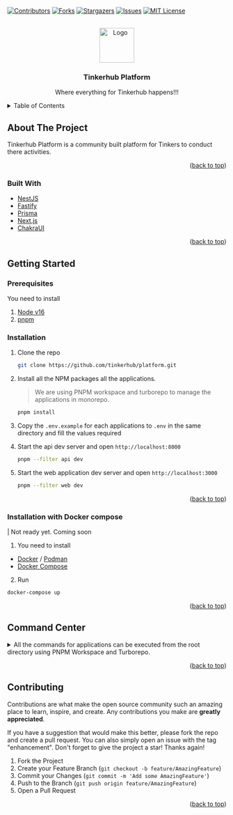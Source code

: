 [![Contributors][contributors-shield]][contributors-url]
[![Forks][forks-shield]][forks-url]
[![Stargazers][stars-shield]][stars-url]
[![Issues][issues-shield]][issues-url]
[![MIT License][license-shield]][license-url]

<!-- PROJECT LOGO -->
<br />
<div align="center">
  <a href="https://tinkerhub.org/">
    <img src="https://avatars.githubusercontent.com/u/45253922?s=400&u=bb1a9f5aa6706a6af63b653652a13d0f8a0f36fc&v=4" alt="Logo" width="80" height="80">
  </a>

  <h3 align="center">Tinkerhub Platform</h3>

  <p align="center">
    Where everything for Tinkerhub happens!!!
    <br />
  </p>
</div>

<!-- TABLE OF CONTENTS -->
<details>
  <summary>Table of Contents</summary>
  <ol>
    <li>
      <a href="#about-the-project">About The Project</a>
      <ul>
        <li><a href="#built-with">Built With</a></li>
      </ul>
    </li>
    <li>
      <a href="#getting-started">Getting Started</a>
      <ul>
        <li><a href="#prerequisites">Prerequisites</a></li>
        <li><a href="#installation">Installation</a></li>
      </ul>
    </li>
  </ol>
</details>

<!-- ABOUT THE PROJECT -->

## About The Project

Tinkerhub Platform is a community built platform for Tinkers to conduct there activities.

<p align="right">(<a href="#top">back to top</a>)</p>

### Built With

- [NestJS](https://nestjs.com/)
- [Fastify](https://www.fastify.io/)
- [Prisma](https://www.prisma.io/)
- [Next.js](https://nextjs.org/)
- [ChakraUI](https://chakra-ui.com/)

<p align="right">(<a href="#top">back to top</a>)</p>

<!-- GETTING STARTED -->

## Getting Started

### Prerequisites

You need to install

1. [Node v16](https://nodejs.org/en/)
2. [pnpm](https://pnpm.io/)

### Installation

1. Clone the repo

   ```sh
   git clone https://github.com/tinkerhub/platform.git
   ```

2. Install all the NPM packages all the applications.

   > We are using PNPM workspace and turborepo to manage the applications in monorepo.

   ```sh
   pnpm install
   ```

3. Copy the `.env.example` for each applications to `.env` in the same directory and fill the values required

4. Start the api dev server and open `http://localhost:8000`

   ```sh
   pnpm --filter api dev
   ```

5. Start the web application dev server and open `http://localhost:3000`

   ```sh
   pnpm --filter web dev
   ```

<p align="right">(<a href="#top">back to top</a>)</p>

### Installation with Docker compose

| Not ready yet. Coming soon

1. You need to install

- [Docker](https://www.docker.com/) / [Podman](https://podman.io/)
- [Docker Compose](https://docs.docker.com/compose/)

2. Run

```sh
docker-compose up
```

<p align="right">(<a href="#top">back to top</a>)</p>

## Command Center

<details>

  <summary>
  All the commands for applications can be executed from the root directory using PNPM Workspace and Turborepo.
  </summary>

1. Web application PNPM commands

   ```sh
     pnpm --filter web <pnpm options>
   ```

2. API Server PNPM commands

   ```sh
     pnpm --filter api <pnpm options>
   ```

3. Turbo Pipeline Commands

   ```sh
     pnpm turbo run <pipeline_action_1> <pipeline_action_2>
   ```

4. Package installation command

   ```sh
   pnpm add "package-name" --filter "workspace-name"
   ```

### Misc Commands

1. Run lint

   ```sh
     pnpm lint
   ```

2. Run lint with autofixable fixes

   ```sh
     pnpm lint-fix
   ```

</details>

<p align="right">(<a href="#top">back to top</a>)</p>

## Contributing

Contributions are what make the open source community such an amazing place to learn, inspire, and create. Any contributions you make are **greatly appreciated**.

If you have a suggestion that would make this better, please fork the repo and create a pull request. You can also simply open an issue with the tag "enhancement".
Don't forget to give the project a star! Thanks again!

1. Fork the Project
2. Create your Feature Branch (`git checkout -b feature/AmazingFeature`)
3. Commit your Changes (`git commit -m 'Add some AmazingFeature'`)
4. Push to the Branch (`git push origin feature/AmazingFeature`)
5. Open a Pull Request

<p align="right">(<a href="#top">back to top</a>)</p>

[contributors-shield]: https://img.shields.io/github/contributors/tinkerhub/platform.svg?style=for-the-badge
[contributors-url]: https://github.com/tinkerhub/platform/graphs/contributors
[forks-shield]: https://img.shields.io/github/forks/tinkerhub/platform.svg?style=for-the-badge
[forks-url]: https://github.com/tinkerhub/platform/network/members
[stars-shield]: https://img.shields.io/github/stars/tinkerhub/platform.svg?style=for-the-badge
[stars-url]: https://github.com/tinkerhub/platform/stargazers
[issues-shield]: https://img.shields.io/github/issues/tinkerhub/platform.svg?style=for-the-badge
[issues-url]: https://github.com/tinkerhub/platform/issues
[license-shield]: https://img.shields.io/github/license/tinkerhub/platform.svg?style=for-the-badge
[license-url]: https://github.com/tinkerhub/platform/blob/main/LICENCE
